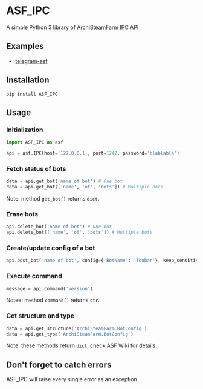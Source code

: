 # ASF_IPC

A simple Python 3 library of [ArchiSteamFarm IPC API](https://github.com/JustArchi/ArchiSteamFarm/wiki/IPC)

## Examples

* [telegram-asf](https://github.com/deluxghost/telegram-asf)

## Installation

```shell
pip install ASF_IPC
```

## Usage

### Initialization

```python
import ASF_IPC as asf

api = asf.IPC(host='127.0.0.1', port=1242, password='blablabla')
```

### Fetch status of bots

```python
data = api.get_bot('name of bot') # One bot
data = api.get_bot(['name', 'of', 'bots']) # Multiple bots
```

Note: method `get_bot()` returns `dict`.

### Erase bots

```python
api.delete_bot('name of bot') # One bot
api.delete_bot(['name', 'of', 'bots']) # Multiple bots
```

### Create/update config of a bot

```python
api.post_bot('name of bot', config={'BotName': 'foobar'}, keep_sensitive=True)
```

### Execute command

```python
message = api.command('version')
```

Notee: method `command()` returns `str`.

### Get structure and type

```python
data = api.get_structure('ArchiSteamFarm.BotConfig')
data = api.get_type('ArchiSteamFarm.BotConfig')
```

Note: these methods return `dict`, check ASF Wiki for details.

## Don't forget to catch errors

ASF_IPC will raise every single error as an exception.
